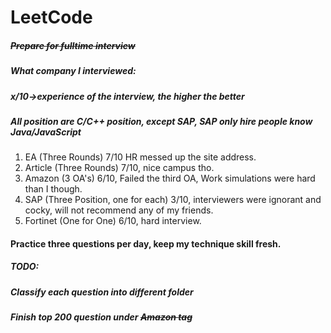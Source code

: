 # LeetCode
##### ~~Prepare for fulltime interview~~
##### What company I interviewed:
##### x/10->experience of the interview, the higher the better
##### All position are C/C++ position, except SAP, SAP only hire people know Java/JavaScript
1. EA (Three Rounds) 7/10 HR messed up the site address.
2. Article (Three Rounds) 7/10, nice campus tho.
3. Amazon (3 OA's) 6/10, Failed the third OA, Work simulations were hard than I though.
4. SAP (Three Position, one for each) 3/10, interviewers were ignorant and cocky, will not recommend any of my friends.
5. Fortinet (One for One) 6/10, hard interview.
#### Practice three questions per day, keep my technique skill fresh.
##### TODO:
##### Classify each question into different folder
##### Finish top 200 question under ~~Amazon tag~~
